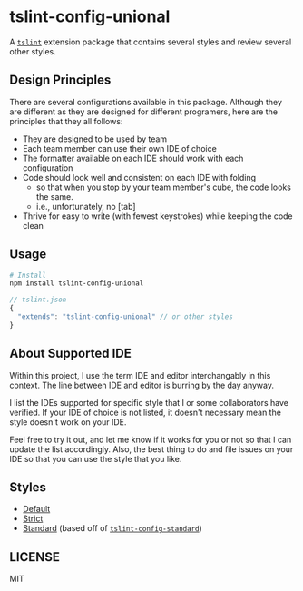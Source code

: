 # tslint-config-unional

A [`tslint`](https://github.com/palantir/tslint) extension package that contains several styles and review several other styles.

## Design Principles

There are several configurations available in this package.
Although they are different as they are designed for different programers,
here are the principles that they all follows:

- They are designed to be used by team
- Each team member can use their own IDE of choice
- The formatter available on each IDE should work with each configuration
- Code should look well and consistent on each IDE with folding
  - so that when you stop by your team member's cube, the code looks the same. 
  - i.e., unfortunately, no [tab]
- Thrive for easy to write (with fewest keystrokes) while keeping the code clean

## Usage

```sh
# Install
npm install tslint-config-unional
```

```js
// tslint.json
{
  "extends": "tslint-config-unional" // or other styles
}
```

## About Supported IDE

Within this project, I use the term IDE and editor interchangably in this context.
The line between IDE and editor is burring by the day anyway.

I list the IDEs supported for specific style that I or some collaborators have verified.
If your IDE of choice is not listed, it doesn't necessary mean the style doesn't work on your IDE.

Feel free to try it out, and let me know if it works for you or not so that I can update the list accordingly.
Also, the best thing to do and file issues on your IDE so that you can use the style that you like.

## Styles

- [Default](style-default.md)
- [Strict](style-strict.md)
- [Standard](style-standard.md) (based off of [`tslint-config-standard`](https://github.com/blakeembrey/tslint-config-standard))

## LICENSE

MIT
